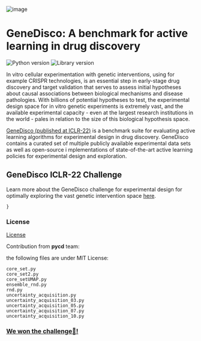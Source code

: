 ![image](https://user-images.githubusercontent.com/36100251/172914641-6c1aefff-e72d-4a7d-a918-d95968768edd.png)


# GeneDisco: A benchmark for active learning in drug discovery

![Python version](https://img.shields.io/badge/Python-3.8-blue)
![Library version](https://img.shields.io/badge/Version-1.0.0-blue)

In vitro cellular experimentation with genetic interventions, using for example CRISPR technologies, is an essential 
step in early-stage drug discovery and target validation that serves to assess initial hypotheses about causal 
associations between biological mechanisms and disease pathologies. With billions of potential hypotheses to test, 
the experimental design space for in vitro genetic experiments is extremely vast, and the available experimental 
capacity - even at the largest research institutions in the world - pales in relation to the size of this biological 
hypothesis space. 

[GeneDisco (published at ICLR-22)](https://arxiv.org/abs/2110.11875) is a benchmark suite for evaluating active learning algorithms for experimental design in drug discovery. 
GeneDisco contains a curated set of multiple publicly available experimental data sets as well as open-source i
mplementations of state-of-the-art active learning policies for experimental design and exploration.

## GeneDisco ICLR-22 Challenge

Learn more about the GeneDisco challenge for experimental design for optimally exploring the vast genetic intervention space [here](https://www.gsk.ai/genedisco-challenge/).

    }

### License

[License](LICENSE.txt)


Contribution from **pycd** team:


the following files are under MIT License:
```
core_set.py
core_set2.py
core_setUMAP.py 
ensemble_rnd.py 
rnd.py
uncertainty_acquisition.py
uncertainty_acquisition_03.py
uncertainty_acquisition_05.py
uncertainty_acquisition_07.py
uncertainty_acquisition_10.py
```
### [We won the challenge🤩!](https://twitter.com/DariaYasafova/status/1520137801894969344)
